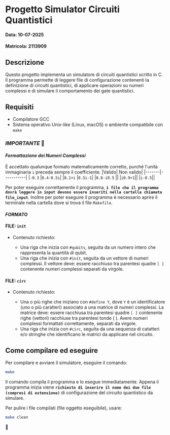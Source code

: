 # Progetto Simulator Circuiti Quantistici
#### Data: 10-07-2025
#### Matricola: 2113909

## Descrizione
Questo progetto implementa un simulatore di circuiti quantistici scritto in C.  
Il programma permette di leggere file di configurazione contenenti la definizione di circuiti quantistici, di applicare operazioni su numeri complessi e di simulare il comportamento dei gate quantistici.

## Requisiti
- Compilatore GCC
- Sistema operativo Unix-like (Linux, macOS) o ambiente compatibile con `make`

### _IMPORTANTE_ 📂
#### _Formattazione dei Numeri Complessi_
È accettato qualunque formato matematicamente corretto, purché l'unità immaginaria `i` preceda sempre il coefficiente.
|Valido|	Non valido|
|-------|-----------|
|`-0.3`	|`0.4-0.5i`|
|`0.1+i`	|`0.5i-1`|
|`0.8-i0.5`	||
|`i0.9+1`||
|`i-0.5`||

Per poter eseguire correttamente il programma, **`i file che il programma dovrà leggere in input devono essere inseriti nella cartella chiamata file_input`**.
Inoltre per poter eseguire il programma è necessario aprire il terminale nella cartella dove si trova il file `Makefile`.
#### _FORMATO_

#### FILE: `init`
- Contenuto richiesto:

  - Una riga che inizia con `#qubits`, seguita da un numero intero che rappresenta la quantità di qubit.
  - Una riga che inizia con `#init`, seguita da un vettore di numeri complessi. Il vettore deve: essere racchiuso tra parentesi quadre `[ ]` contenente numeri complessi separati da virgole.

#### FILE: `circ`
- Contenuto richiesto:

  - Una o più righe che iniziano con `#define Y`, dove `Y` è un identificatore (uno o più caratteri) associato a una matrice di numeri complessi. La matrice deve: essere racchiusa tra parentesi quadre `[ ]` contenente righe (vettori) racchiuse tra parentesi tonde ( ).
Avere numeri complessi formattati correttamente, separati da virgole.
  -  Una riga che inizia con `#circ`, seguita da una sequenza di catatteri e/o stringhe che identificano le matrici da applicare nel circuito.


## Come compilare ed eseguire
Per compilare e avviare il simulatore, eseguire il comando:
```bash
make
```
Il comando compila il programma e lo esegue immediatamente. Appena il programma inizia viene **`richiesto di inserire il nome dei due file (compresi di estensione)`** di configurazione del circuito quantistico da simulare.

Per pulire i file compilati (file oggetto eseguibile), usare:
```bash
make clean
```

🎐
